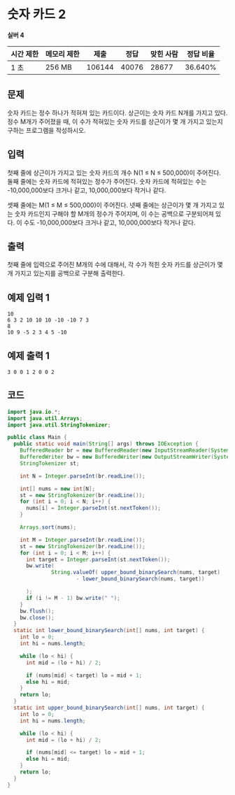 # 숫자 카드 2

**실버 4**

|시간 제한	|메모리 제한	|제출	|정답	|맞힌 사람|	정답 비율|
|---|---|---|---|---|---|
|1 초|	256 MB	|106144	|40076|	28677|	36.640%|

## 문제 

숫자 카드는 정수 하나가 적혀져 있는 카드이다. 상근이는 숫자 카드 N개를 가지고 있다. 정수 M개가 주어졌을 때, 이 수가 적혀있는 숫자 카드를 상근이가 몇 개 가지고 있는지 구하는 프로그램을 작성하시오.

## 입력 

첫째 줄에 상근이가 가지고 있는 숫자 카드의 개수 N(1 ≤ N ≤ 500,000)이 주어진다. 둘째 줄에는 숫자 카드에 적혀있는 정수가 주어진다. 숫자 카드에 적혀있는 수는 -10,000,000보다 크거나 같고, 10,000,000보다 작거나 같다.

셋째 줄에는 M(1 ≤ M ≤ 500,000)이 주어진다. 넷째 줄에는 상근이가 몇 개 가지고 있는 숫자 카드인지 구해야 할 M개의 정수가 주어지며, 이 수는 공백으로 구분되어져 있다. 이 수도 -10,000,000보다 크거나 같고, 10,000,000보다 작거나 같다.

## 출력 

첫째 줄에 입력으로 주어진 M개의 수에 대해서, 각 수가 적힌 숫자 카드를 상근이가 몇 개 가지고 있는지를 공백으로 구분해 출력한다.

## 예제 입력 1

```
10
6 3 2 10 10 10 -10 -10 7 3
8
10 9 -5 2 3 4 5 -10
```

## 예제 출력 1

```
3 0 0 1 2 0 0 2
```

## 코드 

```java
import java.io.*;
import java.util.Arrays;
import java.util.StringTokenizer;

public class Main {
  public static void main(String[] args) throws IOException {
    BufferedReader br = new BufferedReader(new InputStreamReader(System.in));
    BufferedWriter bw = new BufferedWriter(new OutputStreamWriter(System.out));
    StringTokenizer st;

    int N = Integer.parseInt(br.readLine());

    int[] nums = new int[N];
    st = new StringTokenizer(br.readLine());
    for (int i = 0; i < N; i++) {
      nums[i] = Integer.parseInt(st.nextToken());
    }

    Arrays.sort(nums);

    int M = Integer.parseInt(br.readLine());
    st = new StringTokenizer(br.readLine());
    for (int i = 0; i < M; i++) {
      int target = Integer.parseInt(st.nextToken());
      bw.write(
              String.valueOf( upper_bound_binarySearch(nums, target)
                      - lower_bound_binarySearch(nums, target))

      );
      if (i != M - 1) bw.write(" ");
    }
    bw.flush();
    bw.close();
  }
  static int lower_bound_binarySearch(int[] nums, int target) {
    int lo = 0;
    int hi = nums.length;

    while (lo < hi) {
      int mid = (lo + hi) / 2;

      if (nums[mid] < target) lo = mid + 1;
      else hi = mid;
    }
    return lo;
  }
  static int upper_bound_binarySearch(int[] nums, int target) {
    int lo = 0;
    int hi = nums.length;

    while (lo < hi) {
      int mid = (lo + hi) / 2;

      if (nums[mid] <= target) lo = mid + 1;
      else hi = mid;
    }
    return lo;
  }
}
```